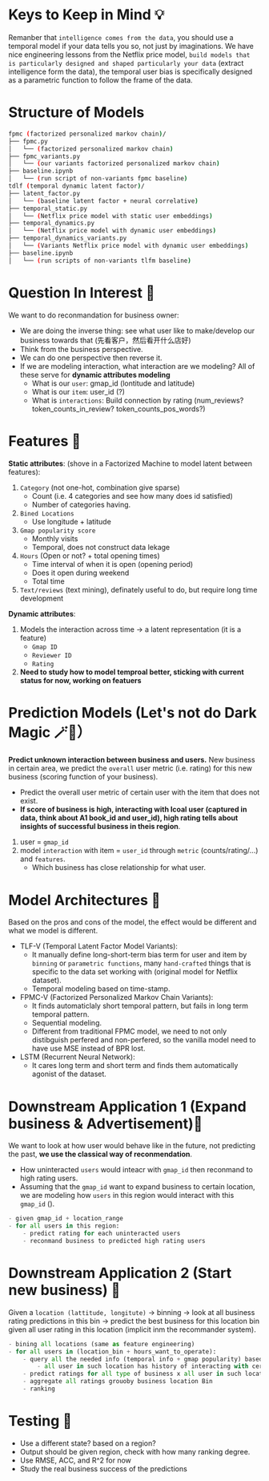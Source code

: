 # Keys to Keep in Mind 💡
Remanber that `intelligence comes from the data`, you should use a temporal model if your data tells you so, not just by imaginations. We have nice engineering lessons from the Netflix price model, `build models that is particularly designed and shaped particularly your data` (extract intelligence form the data), the temporal user bias is specifically designed as a parametric function to follow the frame of the data.

# Structure of Models
```bash
fpmc (factorized personalized markov chain)/
├── fpmc.py
│   └── (factorized personalized markov chain)
├── fpmc_variants.py
│   └── (our variants factorized personalized markov chain)
├── baseline.ipynb
│   └── (run script of non-variants fpmc baseline)
tdlf (temporal dynamic latent factor)/
├── latent_factor.py
│   └── (baseline latent factor + neural correlative)
├── temporal_static.py
│   └── (Netflix price model with static user embeddings)
├── temporal_dynamics.py
│   └── (Netflix price model with dynamic user embeddings)
├── temporal_dynamics_variants.py
│   └── (Variants Netflix price model with dynamic user embeddings)
├── baseline.ipynb
│   └── (run scripts of non-variants tlfm baseline)
```

# Question In Interest 🤔
We want to do reconmandation for business owner:
- We are doing the inverse thing: see what user like to make/develop our business towards that (先看客户，然后看开什么店好)
- Think from the business perspective.
- We can do one perspective then reverse it.
- If we are modeling interaction, what interaction are we modeling? All of these serve for **dynamic attributes modeling**
    - What is our `user`: gmap_id (lontitude and latitude)
    - What is our `item`: user_id (?)
    - What is `interactions`: Build connection by rating (num_reviews? token_counts_in_review? token_counts_pos_words?)

# Features 🤪
**Static attributes**:
(shove in a Factorized Machine to model latent between features):

1. `Category` (not one-hot, combination give sparse)
    - Count (i.e. 4 categories and see how many does id satisfied)
    - Number of categories having.
2. `Bined Locations`
    - Use longitude + latitude
3. `Gmap popularity score`
    - Monthly visits
    - Temporal, does not construct data lekage
4. `Hours` (Open or not? + total opening times)
    - Time interval of when it is open (opening period)
    - Does it open during weekend 
    - Total time
5. `Text/reviews` (text mining), definately useful to do, but require long time development

**Dynamic attributes**:
1. Models the interaction across time -> a latent representation (it is a feature)
    - `Gmap ID`
    - `Reviewer ID`
    - `Rating`
2. **Need to study how to model temproal better, sticking with current status for now, working on featuers**

# Prediction Models (Let's not do Dark Magic 🪄🧙）
**Predict unknown interaction between business and users.** New business in certain area, we predict the `overall` user metric (i.e. rating) for this new business (scoring function of your business).
- Predict the overall user metric of certain user with the item that does not exist.
- **If score of business is high, interacting with lcoal user (captured in data, think about A1 book_id and user_id), high rating tells about insights of successful business in theis region**.

1. user = `gmap_id`
2. model `interaction` with item = `user_id` through `metric` (counts/rating/...) and `features`.
    - Which business has close relationship for what user.

# Model Architectures 🌉
Based on the pros and cons of the model, the effect would be different and what we model is different.

- TLF-V (Temporal Latent Factor Model  Variants):
    - It manually define long-short-term bias term for user and item by `binning` or `parametric functions`, many `hand-crafted` things that is specific to the data set working with (original model for Netflix dataset).
    - Temporal modeling based on time-stamp.
- FPMC-V (Factorized Personalized Markov Chain Variants):
    - It finds automaticlaly short temporal pattern, but fails in long term temporal pattern.
    - Sequential modeling.
    - Different from traditional FPMC model, we need to not only distibguish perfered and non-perfered, so the vanilla model need to have use MSE instead of BPR lost.
- LSTM (Recurrent Neural Network):
    - It cares long term and short term and finds them automatically agonist of the dataset.


# Downstream Application 1 (Expand business & Advertisement)🌊
We want to look at how user would behave like in the future, not predicting the past, **we use the classical way of reconmendation**.
- How uninteracted `users` would inteacr with `gmap_id` then reconmand to high rating users.
- Assuming that the `gmap_id` want to expand business to certain location, we are modeling how `users` in this region would interact with this `gmap_id` ().

```python
- given gmap_id + location_range
- for all users in this region:
    - predict rating for each uninteracted users
    - reconmand business to predicted high rating users
```

# Downstream Application 2 (Start new business) 🌊
Given a `location (lattitude, longitute)` -> binning -> look at all business rating predictions in this bin -> predict the best business for this location bin given all user rating in this location (implicit inm the recommander system).

```python
- bining all locations (same as feature engineering)  
- for all users in (location_bin + hours_want_to_operate):
    - query all the needed info (temporal info + gmap popularity) based on user info in such location
        - all user in such location has history of interacting with certain business category
    - predict ratings for all type of business x all user in such location
    - aggregate all ratings grouoby business location Bin
    - ranking
```

# Testing 🔧
- Use a different state? based on a region?
- Output should be given region, check with how many ranking degree.
- Use RMSE, ACC, and R^2 for now
- Study the real business success of the predictions